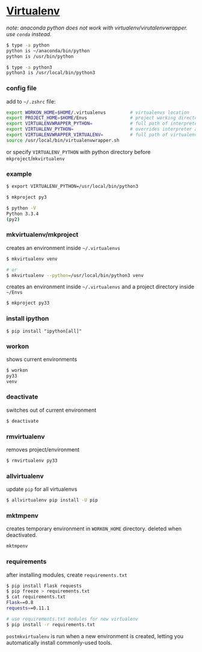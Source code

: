 # [Virtualenv](http://virtualenvwrapper.readthedocs.org/en/latest/command_ref.html#managing-environments)

*note: anaconda python does not work with virtualenv/virutalenvwrapper. use `conda` instead.*

```bash
$ type -a python
python is ~/anaconda/bin/python
python is /usr/bin/python

$ type -a python3
python3 is /usr/local/bin/python3
```

### config file
add to `~/.zshrc` file:
```bash
export WORKON_HOME=$HOME/.virtualenvs         # virtualenvs location
export PROJECT_HOME=$HOME/Envs                # project working directories location
export VIRTUALENVWRAPPER_PYTHON=              # full path of interpreter to use
export VIRTUALENV_PYTHON=                     # overrides interpreter above
export VIRTUALENVWRAPPER_VIRTUALENV=          # full path of virtualenv binary to use
source /usr/local/bin/virtualenvwrapper.sh
```

or specify `VIRTUALENV_PYTHON` with python directory before `mkproject`/`mkvirtualenv`

### example
```bash
$ export VIRTUALENV_PYTHON=/usr/local/bin/python3

$ mkproject py3

$ python -V
Python 3.3.4
(py2)
```

### mkvirtualenv/mkproject
creates an environment inside `~/.virtualenvs`
```bash
$ mkvirtualenv venv

# or
$ mkvirtualenv --python=/usr/local/bin/python3 venv
```

creates an environment inside `~/.virtualenvs` and a project directory inside `~/Envs`
```bash
$ mkproject py33
```

### install ipython
```
$ pip install "ipython[all]"
```

### workon
shows current environments
```bash
$ workon
py33
venv
```

### deactivate
switches out of current environment
```bash
$ deactivate
```

### rmvirtualenv
removes project/environment
```bash
$ rmvirtualenv py33
```

### allvirtualenv
update `pip` for all virtualenvs
```bash
$ allvirtualenv pip install -U pip
```

### mktmpenv
creates temporary environment in `WORKON_HOME` directory. deleted when deactivated.
```bash
mktmpenv
```

### requirements
after installing modules, create `requirements.txt`
```bash
$ pip install Flask requests
$ pip freeze > requirements.txt
$ cat requirements.txt
Flask==0.8
requests==0.11.1

# use requirements.txt modules for new virtualenv
$ pip install -r requirements.txt
```

`postmkvirtualenv` is run when a new environment is created, letting you automatically install commonly-used tools.
